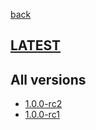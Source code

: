 [back](index)
## [LATEST](ver/1.0.0-rc2/openapi-static.html)
## All versions
* [1.0.0-rc2](ver/1.0.0-rc2/openapi-static.html)
* [1.0.0-rc1](ver/1.0.0-rc1/openapi-static.html)
